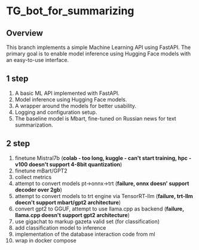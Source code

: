 # TG_bot_for_summarizing

## Overview
This branch implements a simple Machine Learning API using FastAPI. The primary goal is to enable model inference using Hugging Face models with an easy-to-use interface.

## 1 step
1. A basic ML API implemented with FastAPI.
2. Model inference using Hugging Face models.
3. A wrapper around the models for better usability.
4. Logging and configuration setup.
5. The baseline model is Mbart, fine-tuned on Russian news for text summarization.

## 2 step
1. finetune Mistral7b (**colab - too long, kuggle - can't start training, hpc - v100 doesn't support 4-8bit quantization**)
2. finetune mBart/GPT2
3. collect metrics
4. attempt to convert models pt->onnx->trt (**failure, onnx doesn' support decoder over 2gb**)
5. attempt to convert models to trt engine via TensorRT-llm (**failure, trt-llm doecn't support mbart/gpt2 architecture**)
6. convert gpt2 to GGUF, attempt to use llama.cpp as backend (**failure, llama.cpp doesn't support gpt2 architecture**)
7. use gigachat to markup gazeta valid set (for classification)
8. add classification model to inference
9. implementation of the database interaction code from ml
10. wrap in docker compose

